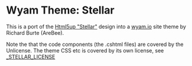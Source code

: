 # Wyam Theme: Stellar

This is a port of the [Html5up "Stellar"](https://html5up.net/stellar) design into a [wyam.io](https://wyam.io) site theme by Richard Burte (AreBee).

Note the that the code components (the .cshtml files) are covered by the Unlicense. The theme CSS etc is covered by its own license, see [_STELLAR_LICENSE](_STELLAR_LICENSE)